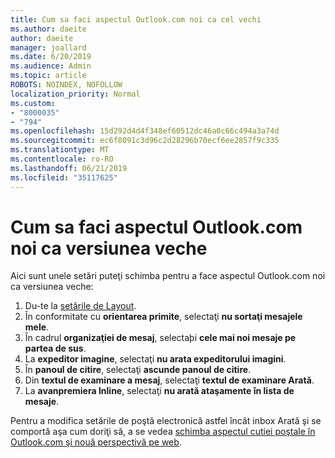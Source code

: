 ```yaml
---
title: Cum sa faci aspectul Outlook.com noi ca cel vechi
ms.author: daeite
author: daeite
manager: joallard
ms.date: 6/20/2019
ms.audience: Admin
ms.topic: article
ROBOTS: NOINDEX, NOFOLLOW
localization_priority: Normal
ms.custom:
- "8000035"
- "794"
ms.openlocfilehash: 15d292d4d4f348ef60512dc46a0c66c494a3a74d
ms.sourcegitcommit: ec6f8091c3d96c2d28296b70ecf6ee2857f9c335
ms.translationtype: MT
ms.contentlocale: ro-RO
ms.lasthandoff: 06/21/2019
ms.locfileid: "35117625"
---
```

# <a name="how-to-make-the-new-outlookcom-look-like-the-old-version"></a>Cum sa faci aspectul Outlook.com noi ca versiunea veche

Aici sunt unele setări puteţi schimba pentru a face aspectul Outlook.com noi ca versiunea veche:

1. Du-te la [setările de Layout](https://outlook.live.com/mail/options/mail/layout).
1. În conformitate cu **orientarea primite**, selectaţi **nu sortaţi mesajele mele**.
1. În cadrul **organizaţiei de mesaj**, selectaþi **cele mai noi mesaje pe partea de sus**.
1. La **expeditor imagine**, selectaţi **nu arata expeditorului imagini**.
1. În **panoul de citire**, selectaţi **ascunde panoul de citire**.
1. Din **textul de examinare a mesaj**, selectaţi **textul de examinare Arată**.
1. La **avanpremiera Inline**, selectaţi **nu arată ataşamente în lista de mesaje**.

Pentru a modifica setările de poştă electronică astfel încât inbox Arată şi se comportă aşa cum doriţi să, a se vedea [schimba aspectul cutiei poştale în Outlook.com şi nouă perspectivă pe web](https://support.office.com/article/b41c2ecb-f23c-42b3-b7f8-659646d5e58c?wt.mc_id=Office_Outlook_com_Alchemy).